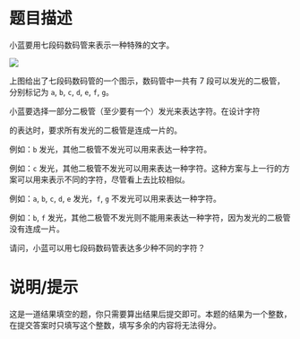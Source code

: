 # 题目描述

小蓝要用七段码数码管来表示一种特殊的文字。

![](file://diode.png)

上图给出了七段码数码管的一个图示，数码管中一共有 $7$ 段可以发光的二极管，分别标记为 `a`, `b`, `c`, `d`, `e`, `f`, `g`。

小蓝要选择一部分二极管（至少要有一个）发光来表达字符。在设计字符

的表达时，要求所有发光的二极管是连成一片的。

例如：`b` 发光，其他二极管不发光可以用来表达一种字符。

例如：`c` 发光，其他二极管不发光可以用来表达一种字符。这种方案与上一行的方案可以用来表示不同的字符，尽管看上去比较相似。

例如：`a`, `b`, `c`, `d`, `e` 发光，`f`, `g` 不发光可以用来表达一种字符。

例如：`b`, `f` 发光，其他二极管不发光则不能用来表达一种字符，因为发光的二极管没有连成一片。

请问，小蓝可以用七段码数码管表达多少种不同的字符？

# 说明/提示

这是一道结果填空的题，你只需要算出结果后提交即可。本题的结果为一个整数，在提交答案时只填写这个整数，填写多余的内容将无法得分。
